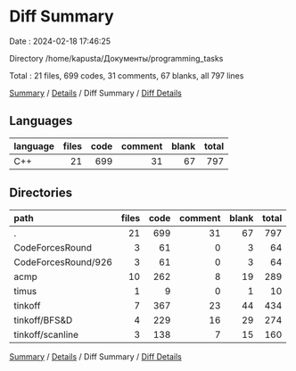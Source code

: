 # Diff Summary

Date : 2024-02-18 17:46:25

Directory /home/kapusta/Документы/programming_tasks

Total : 21 files,  699 codes, 31 comments, 67 blanks, all 797 lines

[Summary](results.md) / [Details](details.md) / Diff Summary / [Diff Details](diff-details.md)

## Languages
| language | files | code | comment | blank | total |
| :--- | ---: | ---: | ---: | ---: | ---: |
| C++ | 21 | 699 | 31 | 67 | 797 |

## Directories
| path | files | code | comment | blank | total |
| :--- | ---: | ---: | ---: | ---: | ---: |
| . | 21 | 699 | 31 | 67 | 797 |
| CodeForcesRound | 3 | 61 | 0 | 3 | 64 |
| CodeForcesRound/926 | 3 | 61 | 0 | 3 | 64 |
| acmp | 10 | 262 | 8 | 19 | 289 |
| timus | 1 | 9 | 0 | 1 | 10 |
| tinkoff | 7 | 367 | 23 | 44 | 434 |
| tinkoff/BFS&D | 4 | 229 | 16 | 29 | 274 |
| tinkoff/scanline | 3 | 138 | 7 | 15 | 160 |

[Summary](results.md) / [Details](details.md) / Diff Summary / [Diff Details](diff-details.md)